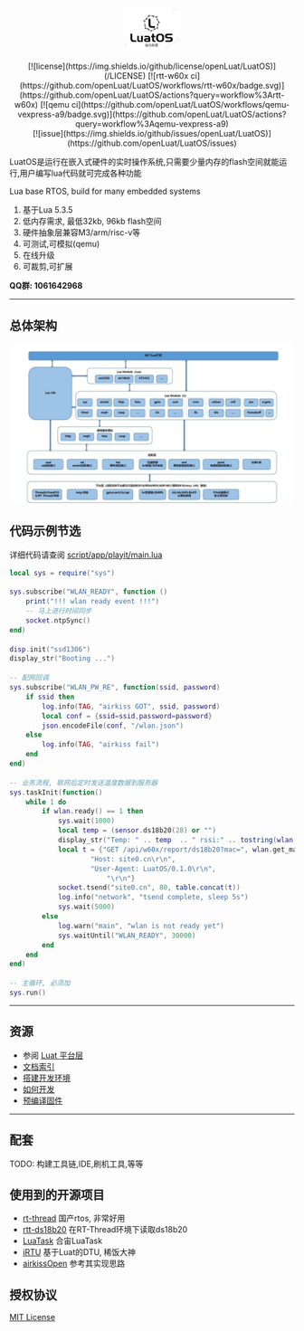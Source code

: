 

<p align="center"><a href="#" target="_blank" rel="noopener noreferrer"><img width="100" src="logo.jpg" alt="LuatOS logo"></a></p>

<p align="center">
[![license](https://img.shields.io/github/license/openLuat/LuatOS)](/LICENSE)
[![rtt-w60x ci](https://github.com/openLuat/LuatOS/workflows/rtt-w60x/badge.svg)](https://github.com/openLuat/LuatOS/actions?query=workflow%3Artt-w60x)
[![qemu ci](https://github.com/openLuat/LuatOS/workflows/qemu-vexpress-a9/badge.svg)](https://github.com/openLuat/LuatOS/actions?query=workflow%3Aqemu-vexpress-a9)
<br>
[![issue](https://img.shields.io/github/issues/openLuat/LuatOS)](https://github.com/openLuat/LuatOS/issues)
</br>
</p>
LuatOS是运行在嵌入式硬件的实时操作系统,只需要少量内存的flash空间就能运行,用户编写lua代码就可完成各种功能

Lua base RTOS, build for many embedded systems

1. 基于Lua 5.3.5
2. 低内存需求, 最低32kb, 96kb flash空间
3. 硬件抽象层兼容M3/arm/risc-v等
4. 可测试,可模拟(qemu)
5. 在线升级
6. 可裁剪,可扩展

**QQ群: 1061642968**

----------------------------------------------------------------------------------
## 总体架构

![总体架构](system.jpg)

## 代码示例节选

详细代码请查阅 [script/app/playit/main.lua](script/app/playit/main.lua)

```lua
local sys = require("sys")

sys.subscribe("WLAN_READY", function ()
    print("!!! wlan ready event !!!")
    -- 马上进行时间同步
    socket.ntpSync()
end)

disp.init("ssd1306")
display_str("Booting ...")

-- 配网回调
sys.subscribe("WLAN_PW_RE", function(ssid, password)
    if ssid then
        log.info(TAG, "airkiss GOT", ssid, password)
        local conf = {ssid=ssid,password=password}
        json.encodeFile(conf, "/wlan.json")
    else
        log.info(TAG, "airkiss fail")
    end
end)

-- 业务流程, 联网后定时发送温度数据到服务器
sys.taskInit(function()
    while 1 do 
        if wlan.ready() == 1 then
            sys.wait(1000)
            local temp = (sensor.ds18b20(28) or "")
            display_str("Temp: " .. temp  .. " rssi:" .. tostring(wlan.rssi()))
            local t = {"GET /api/w60x/report/ds18b20?mac=", wlan.get_mac(), "&temp=", temp, " HTTP/1.0\r\n",
                    "Host: site0.cn\r\n",
                    "User-Agent: LuatOS/0.1.0\r\n",
                        "\r\n"}
            socket.tsend("site0.cn", 80, table.concat(t))
            log.info("network", "tsend complete, sleep 5s")
            sys.wait(5000)
        else
            log.warn("main", "wlan is not ready yet")
            sys.waitUntil("WLAN_READY", 30000)
        end
    end
end)

-- 主循环, 必须加
sys.run()
```

----------------------------------------------------------------------------------
## 资源

* 参阅 [Luat 平台层](markdown/core/luat_platform.md)
* [文档索引](docs.md)
* [搭建开发环境](markdown/proj/workspace.md)
* [如何开发](markdown/proj/how_to_dev.md)
* [预编译固件](https://github.com/openLuat/LuatOS/releases)

----------------------------------------------------------------------------------
## 配套

TODO: 构建工具链,IDE,刷机工具,等等

## 使用到的开源项目

* [rt-thread](https://github.com/RT-Thread/rt-thread) 国产rtos, 非常好用
* [rtt-ds18b20](https://github.com/willianchanlovegithub/ds18b20) 在RT-Thread环境下读取ds18b20
* [LuaTask](https://github.com/openLuat/Luat_2G_RDA_8955) 合宙LuaTask
* [iRTU](https://github.com/hotdll/iRTU) 基于Luat的DTU, 稀饭大神
* [airkissOpen](https://github.com/heyuanjie87/airkissOpen) 参考其实现思路

## 授权协议

[MIT License](LICENSE)
